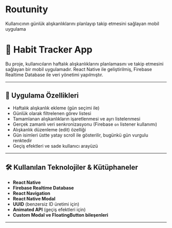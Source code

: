 # Routunity
Kullanıcının günlük alışkanlıklarını planlayıp takip etmesini sağlayan mobil uygulama

# 🧠 Habit Tracker App

Bu proje, kullanıcıların haftalık alışkanlıklarını planlamasını ve takip etmesini sağlayan bir mobil uygulamadır. React Native ile geliştirilmiş, Firebase Realtime Database ile veri yönetimi yapılmıştır.

---

## 📱 Uygulama Özellikleri

- Haftalık alışkanlık ekleme (gün seçimi ile)
- Günlük olarak filtrelenen görev listesi
- Tamamlanan alışkanlıkların işaretlenmesi ve ayrı listelenmesi
- Gerçek zamanlı veri senkronizasyonu (Firebase `on` listener kullanımı)
- Alışkanlık düzenleme (edit) özelliği
- Gün isimleri üstte yatay scroll ile gösterilir, bugünkü gün vurgulu renktedir
- Geçiş efektleri ve sade kullanıcı arayüzü

---

## 🛠️ Kullanılan Teknolojiler & Kütüphaneler

- **React Native**
- **Firebase Realtime Database**
- **React Navigation**
- **React Native Modal**
- **UUID** (benzersiz ID üretimi için)
- **Animated API** (geçiş efektleri için)
- **Custom Modal ve FloatingButton bileşenleri**

---



